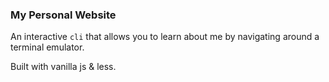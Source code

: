 ### My Personal Website

An interactive `cli` that allows you to learn about me by navigating around a terminal
emulator.

Built with vanilla js & less.